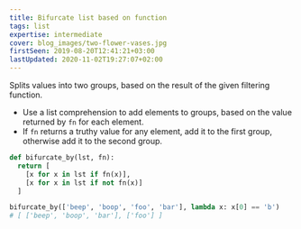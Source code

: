 ```yaml
---
title: Bifurcate list based on function
tags: list
expertise: intermediate
cover: blog_images/two-flower-vases.jpg
firstSeen: 2019-08-20T12:41:21+03:00
lastUpdated: 2020-11-02T19:27:07+02:00
---
```


Splits values into two groups, based on the result of the given filtering function.

- Use a list comprehension to add elements to groups, based on the value returned by `fn` for each element.
- If `fn` returns a truthy value for any element, add it to the first group, otherwise add it to the second group.

```py
def bifurcate_by(lst, fn):
  return [
    [x for x in lst if fn(x)],
    [x for x in lst if not fn(x)]
  ]
```

```py
bifurcate_by(['beep', 'boop', 'foo', 'bar'], lambda x: x[0] == 'b')
# [ ['beep', 'boop', 'bar'], ['foo'] ]
```
